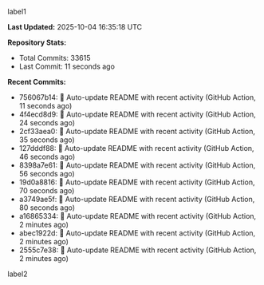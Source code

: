 
label1 
<!-- ACTIVITY_START -->
**Last Updated:** 2025-10-04 16:35:18 UTC

**Repository Stats:**
- Total Commits: 33615
- Last Commit: 11 seconds ago

**Recent Commits:**
- 756067b14: 🤖 Auto-update README with recent activity (GitHub Action, 11 seconds ago)
- 4f4ecd8d9: 🤖 Auto-update README with recent activity (GitHub Action, 24 seconds ago)
- 2cf33aea0: 🤖 Auto-update README with recent activity (GitHub Action, 35 seconds ago)
- 127dddf88: 🤖 Auto-update README with recent activity (GitHub Action, 46 seconds ago)
- 8398a7e61: 🤖 Auto-update README with recent activity (GitHub Action, 56 seconds ago)
- 19d0a8816: 🤖 Auto-update README with recent activity (GitHub Action, 70 seconds ago)
- a3749ae5f: 🤖 Auto-update README with recent activity (GitHub Action, 80 seconds ago)
- a16865334: 🤖 Auto-update README with recent activity (GitHub Action, 2 minutes ago)
- abec1922d: 🤖 Auto-update README with recent activity (GitHub Action, 2 minutes ago)
- 2555c7e38: 🤖 Auto-update README with recent activity (GitHub Action, 2 minutes ago)
<!-- ACTIVITY_END -->

label2

